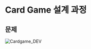 # Card Game 설계 과정

## 문제
![Cardgame_DEV](https://user-images.githubusercontent.com/59442344/109941105-247f3100-7d16-11eb-89c1-54118f810679.jpg)
